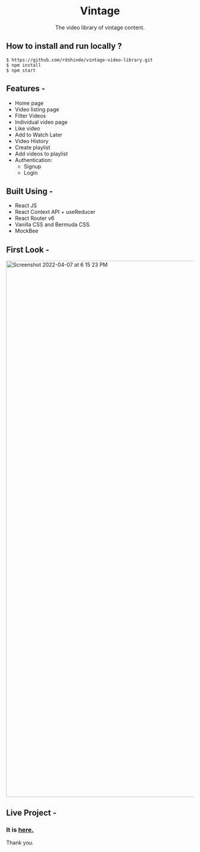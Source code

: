 <div align="center">
  <h1>Vintage</h1>
  The video library of vintage content.
</div>

## **How to install and run locally ?**

```
$ https://github.com/rdshinde/vintage-video-library.git
$ npm install
$ npm start
```
## **Features -**

- Home page
- Video listing page
- Filter Videos
- Individual video page
- Like video 
- Add to Watch Later
- Video History
- Create playlist
- Add videos to playlist
- Authentication:
  -  Signup
  -  Login

## **Built Using -**

- React JS
- React Context API + useReducer
- React Router v6
- Vanilla CSS and Bermuda CSS.
- MockBee

## **First Look -**

<img width="1440" alt="Screenshot 2022-04-07 at 6 15 23 PM" src="https://user-images.githubusercontent.com/67017632/162201732-58bfa601-4933-4707-b359-9073bdfb02bf.png">

## **Live Project -**
### It is [here.](https://vintage-video-library.vercel.app/)

Thank you.

